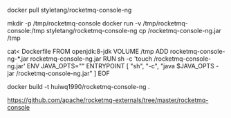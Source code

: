 




docker pull styletang/rocketmq-console-ng

mkdir -p /tmp/rocketmq-console
docker run -v /tmp/rocketmq-console:/tmp styletang/rocketmq-console-ng cp /rocketmq-console-ng.jar /tmp


cat<<EOF > Dockerfile
FROM openjdk:8-jdk
VOLUME /tmp
ADD rocketmq-console-ng-*.jar rocketmq-console-ng.jar
RUN sh -c 'touch /rocketmq-console-ng.jar'
ENV JAVA_OPTS=""
ENTRYPOINT [ "sh", "-c", "java $JAVA_OPTS -jar /rocketmq-console-ng.jar" ]
EOF

docker build -t huiwq1990/rocketmq-console-ng .


https://github.com/apache/rocketmq-externals/tree/master/rocketmq-console